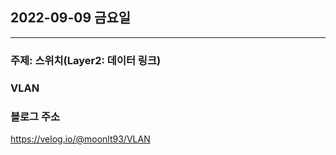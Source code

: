 ## 2022-09-09 금요일

---

### 주제: 스위치(Layer2: 데이터 링크)

### VLAN

### 블로그 주소

https://velog.io/@moonlt93/VLAN